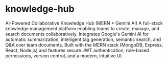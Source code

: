 # knowledge-hub
AI-Powered Collaborative Knowledge Hub (MERN + Gemini AI)  A full-stack knowledge management platform enabling teams to create, manage, and search documents collaboratively. Integrates Google's Gemini AI for automatic summarization, intelligent tag generation, semantic search, and Q&A over team documents. Built with the MERN stack (MongoDB, Express, React, Node.js) and features secure JWT authentication, role-based permissions, version control, and a modern, intuitive UI.
